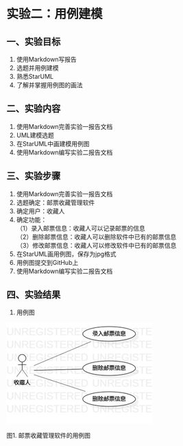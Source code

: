 # 实验二：用例建模

## 一、实验目标

1. 使用Markdown写报告  
2. 选题并用例建模  
3. 熟悉StarUML  
4. 了解并掌握用例图的画法  

## 二、实验内容

1. 使用Markdown完善实验一报告文档  
2. UML建模选题  
3. 在StarUML中画建模用例图  
4. 使用Markdown编写实验二报告文档  

## 三、实验步骤

1. 使用Markdown完善实验一报告文档
2. 选题确定：邮票收藏管理软件  
3. 确定用户：收藏人 
4. 确定功能：  
（1）录入邮票信息：收藏人可以记录邮票的信息  
（2）删除邮票信息：收藏人可以删除软件中已有的邮票信息  
（3）修改邮票信息：收藏人可以修改软件中已有的邮票信息  
5. 在StarUML画用例图，保存为jpg格式  
6. 用例图提交到GitHub上    
7. 使用Markdown编写实验二报告文档  

## 四、实验结果
1. 用例图  

![用例图](./Lab2_UseCaseDiagram.jpg)  

图1. 邮票收藏管理软件的用例图
